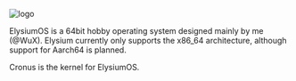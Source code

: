 ![logo](https://files.elysium-os.org/brand/elysium/banner-thin.png)

ElysiumOS is a 64bit hobby operating system designed mainly by me (@WuX). Elysium currently only supports the x86_64 architecture, although support for Aarch64 is planned.

Cronus is the kernel for ElysiumOS.
